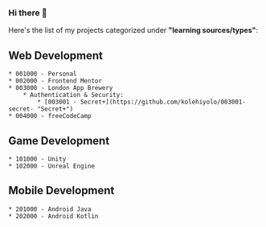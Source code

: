 ### Hi there 👋

Here's the list of my projects categorized under **"learning sources/types"**:
## Web Development
	* 001000 - Personal
	* 002000 - Frontend Mentor
	* 003000 - London App Brewery
		* Authentication & Security:
			* [003001 - Secret+](https://github.com/kolehiyolo/003001-secret- "Secret+")
	* 004000 - freeCodeCamp

## Game Development
	* 101000 - Unity
	* 102000 - Unreal Engine

## Mobile Development
	* 201000 - Android Java
	* 202000 - Android Kotlin

<!--
**kolehiyolo/kolehiyolo** is a ✨ _special_ ✨ repository because its `README.md` (this file) appears on your GitHub profile.

Here are some ideas to get you started:

- 🔭 I’m currently working on ...
- 🌱 I’m currently learning ...
- 👯 I’m looking to collaborate on ...
- 🤔 I’m looking for help with ...
- 💬 Ask me about ...
- 📫 How to reach me: ...
- 😄 Pronouns: ...
- ⚡ Fun fact: ...
-->

<!--START_SECTION:waka-->
<!--END_SECTION:waka-->
